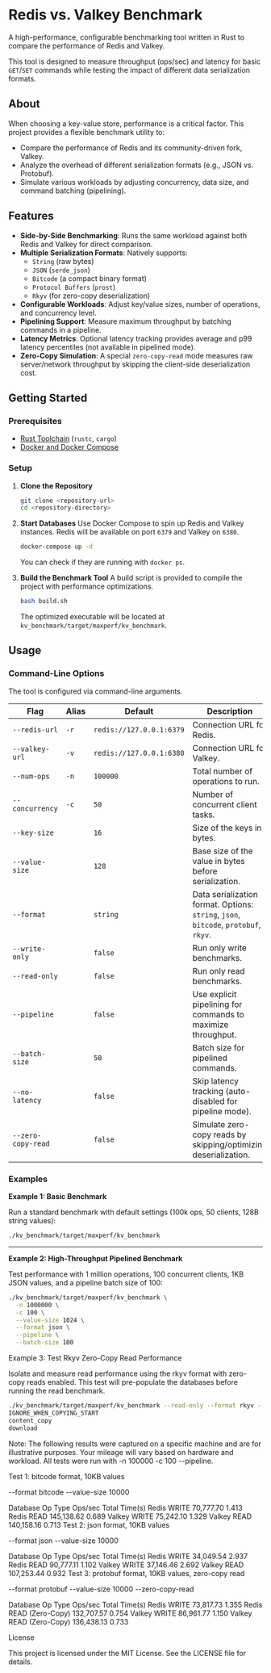 # Redis vs. Valkey Benchmark

A high-performance, configurable benchmarking tool written in Rust to compare the performance of Redis and Valkey.

This tool is designed to measure throughput (ops/sec) and latency for basic `GET`/`SET` commands while testing the impact of different data serialization formats.

## About

When choosing a key-value store, performance is a critical factor. This project provides a flexible benchmark utility to:
- Compare the performance of Redis and its community-driven fork, Valkey.
- Analyze the overhead of different serialization formats (e.g., JSON vs. Protobuf).
- Simulate various workloads by adjusting concurrency, data size, and command batching (pipelining).

## Features

- **Side-by-Side Benchmarking**: Runs the same workload against both Redis and Valkey for direct comparison.
- **Multiple Serialization Formats**: Natively supports:
  - `String` (raw bytes)
  - `JSON` (`serde_json`)
  - `Bitcode` (a compact binary format)
  - `Protocol Buffers` (`prost`)
  - `Rkyv` (for zero-copy deserialization)
- **Configurable Workloads**: Adjust key/value sizes, number of operations, and concurrency level.
- **Pipelining Support**: Measure maximum throughput by batching commands in a pipeline.
- **Latency Metrics**: Optional latency tracking provides average and p99 latency percentiles (not available in pipelined mode).
- **Zero-Copy Simulation**: A special `zero-copy-read` mode measures raw server/network throughput by skipping the client-side deserialization cost.

## Getting Started

### Prerequisites

-   [Rust Toolchain](https://www.rust-lang.org/tools/install) (`rustc`, `cargo`)
-   [Docker and Docker Compose](https://docs.docker.com/get-docker/)

### Setup

1.  **Clone the Repository**
    ```sh
    git clone <repository-url>
    cd <repository-directory>
    ```

2.  **Start Databases**
    Use Docker Compose to spin up Redis and Valkey instances. Redis will be available on port `6379` and Valkey on `6380`.
    ```sh
    docker-compose up -d
    ```
    You can check if they are running with `docker ps`.

3.  **Build the Benchmark Tool**
    A build script is provided to compile the project with performance optimizations.
    ```sh
    bash build.sh
    ```
    The optimized executable will be located at `kv_benchmark/target/maxperf/kv_benchmark`.

## Usage

### Command-Line Options

The tool is configured via command-line arguments.

| Flag                 | Alias | Default                  | Description                                                                    |
| -------------------- | ----- | ------------------------ | ------------------------------------------------------------------------------ |
| `--redis-url`        | `-r`  | `redis://127.0.0.1:6379` | Connection URL for Redis.                                                      |
| `--valkey-url`       | `-v`  | `redis://127.0.0.1:6380` | Connection URL for Valkey.                                                     |
| `--num-ops`          | `-n`  | `100000`                 | Total number of operations to run.                                             |
| `--concurrency`      | `-c`  | `50`                     | Number of concurrent client tasks.                                             |
| `--key-size`         |       | `16`                     | Size of the keys in bytes.                                                     |
| `--value-size`       |       | `128`                    | Base size of the value in bytes before serialization.                          |
| `--format`           |       | `string`                 | Data serialization format. Options: `string`, `json`, `bitcode`, `protobuf`, `rkyv`. |
| `--write-only`       |       | `false`                  | Run only write benchmarks.                                                     |
| `--read-only`        |       | `false`                  | Run only read benchmarks.                                                      |
| `--pipeline`         |       | `false`                  | Use explicit pipelining for commands to maximize throughput.                   |
| `--batch-size`       |       | `50`                     | Batch size for pipelined commands.                                             |
| `--no-latency`       |       | `false`                  | Skip latency tracking (auto-disabled for pipeline mode).                       |
| `--zero-copy-read`   |       | `false`                  | Simulate zero-copy reads by skipping/optimizing deserialization.               |

### Examples

**Example 1: Basic Benchmark**

Run a standard benchmark with default settings (100k ops, 50 clients, 128B string values):

```sh
./kv_benchmark/target/maxperf/kv_benchmark
```

---

**Example 2: High-Throughput Pipelined Benchmark**

Test performance with 1 million operations, 100 concurrent clients, 1KB JSON values, and a pipeline batch size of 100:

```sh
./kv_benchmark/target/maxperf/kv_benchmark \
  -n 1000000 \
  -c 100 \
  --value-size 1024 \
  --format json \
  --pipeline \
  --batch-size 100
```

Example 3: Test Rkyv Zero-Copy Read Performance

Isolate and measure read performance using the rkyv format with zero-copy reads enabled. This test will pre-populate the databases before running the read benchmark.

```sh
./kv_benchmark/target/maxperf/kv_benchmark --read-only --format rkyv --zero-copy-read
IGNORE_WHEN_COPYING_START
content_copy
download
```

Note: The following results were captured on a specific machine and are for illustrative purposes. Your mileage will vary based on hardware and workload. All tests were run with -n 100000 -c 100 --pipeline.

Test 1: bitcode format, 10KB values

--format bitcode --value-size 10000

Database	Op Type	Ops/sec	Total Time(s)
Redis	WRITE	70,777.70	1.413
Redis	READ	145,138.62	0.689
Valkey	WRITE	75,242.10	1.329
Valkey	READ	140,158.16	0.713
Test 2: json format, 10KB values

--format json --value-size 10000

Database	Op Type	Ops/sec	Total Time(s)
Redis	WRITE	34,049.54	2.937
Redis	READ	90,777.11	1.102
Valkey	WRITE	37,146.46	2.692
Valkey	READ	107,253.44	0.932
Test 3: protobuf format, 10KB values, zero-copy read

--format protobuf --value-size 10000 --zero-copy-read

Database	Op Type	Ops/sec	Total Time(s)
Redis	WRITE	73,817.73	1.355
Redis	READ (Zero-Copy)	132,707.57	0.754
Valkey	WRITE	86,961.77	1.150
Valkey	READ (Zero-Copy)	136,438.13	0.733

License

This project is licensed under the MIT License. See the LICENSE file for details.